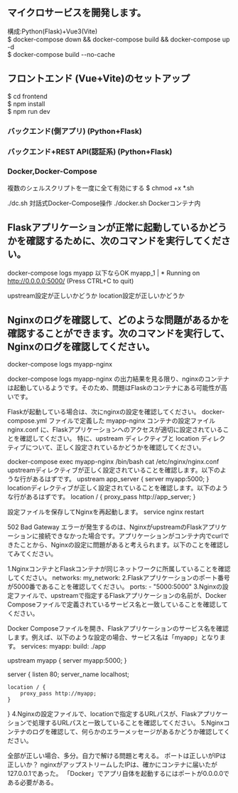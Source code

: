 ## マイクロサービスを開発します。

構成:Python(Flask)+Vue3(Vite)<br>
$ docker-compose down && docker-compose build && docker-compose up -d<br>
$ docker-compose build --no-cache

## フロントエンド (Vue+Vite)のセットアップ
$ cd frontend<br>
$ npm install<br>
$ npm run dev<br>

### バックエンド(側アプリ) (Python+Flask)

### バックエンド+REST API(認証系) (Python+Flask)

### Docker,Docker-Compose
複数のシェルスクリプトを一度に全て有効にする
$ chmod +x *.sh

./dc.sh 対話式Docker-Compose操作
./docker.sh Dockerコンテナ内

## Flaskアプリケーションが正常に起動しているかどうかを確認するために、次のコマンドを実行してください。
docker-compose logs myapp
以下ならOK
myapp_1  |  * Running on http://0.0.0.0:5000/ (Press CTRL+C to quit)

upstream設定が正しいかどうか
location設定が正しいかどうか

## Nginxのログを確認して、どのような問題があるかを確認することができます。次のコマンドを実行して、Nginxのログを確認してください。
docker-compose logs myapp-nginx

docker-compose logs myapp-nginx の出力結果を見る限り、nginxのコンテナは起動しているようです。そのため、問題はFlaskのコンテナにある可能性が高いです。

Flaskが起動している場合は、次にnginxの設定を確認してください。
docker-compose.yml ファイルで定義した myapp-nginx コンテナの設定ファイル nginx.conf に、Flaskアプリケーションへのアクセスが適切に設定されていることを確認してください。
特に、upstream ディレクティブと location ディレクティブについて、正しく設定されているかどうかを確認してください。

docker-compose exec myapp-nginx /bin/bash
cat /etc/nginx/nginx.conf
upstreamディレクティブが正しく設定されていることを確認します。以下のような行があるはずです。
upstream app_server {
    server myapp:5000;
}
locationディレクティブが正しく設定されていることを確認します。以下のような行があるはずです。
location / {
    proxy_pass http://app_server;
}

設定ファイルを保存してNginxを再起動します。
service nginx restart

502 Bad Gateway エラーが発生するのは、NginxがupstreamのFlaskアプリケーションに接続できなかった場合です。アプリケーションがコンテナ内でcurlできたことから、Nginxの設定に問題があると考えられます。以下のことを確認してみてください。

1.NginxコンテナとFlaskコンテナが同じネットワークに所属していることを確認してください。
networks:
  my_network:
2.Flaskアプリケーションのポート番号が5000番であることを確認してください。
    ports:
      - "5000:5000"
3.Nginxの設定ファイルで、upstreamで指定するFlaskアプリケーションの名前が、Docker Composeファイルで定義されているサービス名と一致していることを確認してください。

Docker Composeファイルを開き、Flaskアプリケーションのサービス名を確認します。例えば、以下のような設定の場合、サービス名は「myapp」となります。
services:
  myapp:
    build: ./app

upstream myapp {
    server myapp:5000;
}

server {
    listen 80;
    server_name localhost;
    
    location / {
        proxy_pass http://myapp;
    }
}
4.Nginxの設定ファイルで、locationで指定するURLパスが、Flaskアプリケーションで処理するURLパスと一致していることを確認してください。
5.Nginxコンテナのログを確認して、何らかのエラーメッセージがあるかどうか確認してください。


全部が正しい場合、多分。自力で解ける問題と考える。
ポートは正しいがIPは正しいか？
nginxがアップストリームしたIPは、確かにコンテナに届いたが127.0.0.1であった。
「Docker」でアプリ自体を起動するにはポートが0.0.0.0である必要がある。